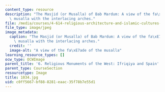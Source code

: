 ```yaml
---
content_type: resource
description: "The Masjid (or Musalla) of Bab Mardum: A view of the fa\xE7ade of the\
  \ musalla with the interlacing arches."
file: /media/courses/4-614-religious-architecture-and-islamic-cultures-fall-2002/c0ff5667bf888281eaac35f78b7e55d1_1034.jpg
file_type: image/jpeg
image_metadata:
  caption: "The Masjid (or Musalla) of Bab Mardum: A view of the fa\xE7ade of the\
    \ musalla with the interlacing arches."
  credit: ''
  image-alt: "A view of the fa\xE7ade of the musalla"
learning_resource_types: []
ocw_type: OCWImage
parent_title: '6. Religious Monuments of the West: Ifriqiya and Spain'
parent_type: CourseSection
resourcetype: Image
title: 1034.jpg
uid: c0ff5667-bf88-8281-eaac-35f78b7e55d1
---
```

